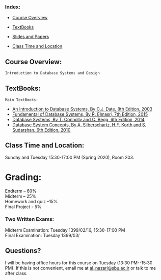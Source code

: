### **Index:**
- [Course Overview](#Course-Overview)
- [TextBooks](#TextBooks)
- [Slides and Papers](#Slides-and-Papers)

- [Class Time and Location](#Class-Time-and-Location)

## <a name="Course-Overview"></a>Course Overview:
```javascript
Introduction to Database Systems and Design
```
## <a name="TextBooks"></a>TextBooks:

```
Main TextBooks:
```
* [An Introduction to Database Systems, By C.J. Date, 8th Edition, 2003]()
* [Fundamental of Database Systems, By R. Elmasri, 7th Edition, 2015]()
* [Database Systems, By T. Connolly and C. Begg, 6th Edition, 2014]()
* [Database System Concepts, By A. Silberschartz, H.F. Korth and S. Sudarshan, 6th Edition, 2010]()

## <a name="Class-Time-and-Location"></a>Class Time and Location:
Sunday and Tuesday 15:30-17:00 PM (Spring 2020), Room 203. 

# <a name="Grading"></a>Grading:

Endterm – 60% </br>
Midterm – 25% </br>
Homework and quiz –15%  </br>
Final Project - 5% </br>

### <a name="Two-Written-Exams"></a>Two Written Exams:
Midterm Examination: Tuesday 1399/02/16, 15:30-17:00 PM<br/>
Final Examination: Tuesday 1399/03/ <br/>

## <a name="Questions"></a>Questions?
I will be having office hours for this course on Tuesday (13:30 PM--15:30 PM). If this is not convenient, email me at al_nazari@sbu.ac.ir or talk to me after class. 
